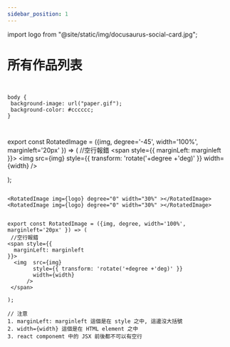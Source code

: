 ```yaml
---
sidebar_position: 1
---
```

import logo from "@site/static/img/docusaurus-social-card.jpg";



# 所有作品列表

```


body {
 background-image: url("paper.gif");
 background-color: #cccccc;
}



```
<RotatedImage img={logo}  width="30%" ></RotatedImage>


<RotatedImage img={logo} degree="0" width="30%" ></RotatedImage>


<RotatedImage img={logo}  width="30%" ></RotatedImage>


export const RotatedImage = ({img, degree='-45', width='100%', marginleft='20px' }) => (
 //空行報錯
<span style={{
  marginLeft: marginleft
}}>
  <img  src={img} 
		style={{ transform: 'rotate('+degree +'deg)' }}
		width={width}
	  />
 </span>
 
);

```

<RotatedImage img={logo} degree="0" width="30%" ></RotatedImage>
<RotatedImage img={logo} degree="0" width="30%" ></RotatedImage>


export const RotatedImage = ({img, degree, width='100%', marginleft='20px' }) => (
 //空行報錯
<span style={{
  marginLeft: marginleft
}}>
  <img  src={img} 
		style={{ transform: 'rotate('+degree +'deg)' }}
		width={width}
	  />
 </span>

);

// 注意 
1. marginLeft: marginleft 這個是在 style 之中, 這邊沒大括號
2. width={width} 這個是在 HTML element 之中
3. react componemt 中的 JSX 前後都不可以有空行
```
